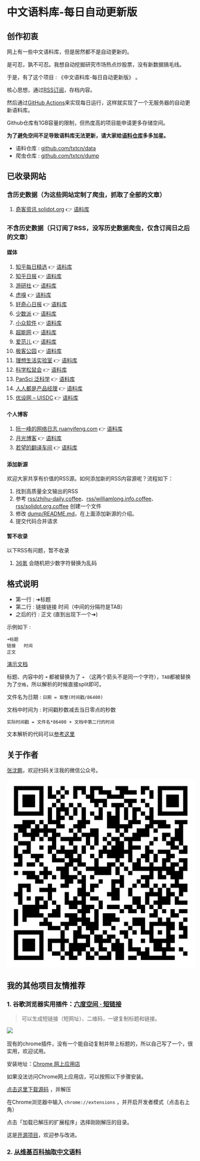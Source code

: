 # 中文语料库-每日自动更新版


## 创作初衷

网上有一些中文语料库，但是居然都不是自动更新的。

是可忍，孰不可忍。我想自动挖掘研究市场热点炒股票，没有新数据搞毛线。

于是，有了这个项目 : 《中文语料库-每日自动更新版》 。

核心思想，通过[RSS订阅](https://www.ruanyifeng.com/blog/2006/01/rss.html)，存档内容。

然后通过[GitHub Actions](https://github.com/features/actions)来实现每日运行，这样就实现了一个无服务器的自动更新语料库。

Github仓库有1GB容量的限制，但热度高的项目能申请更多存储空间。

**为了避免空间不足导致语料库无法更新，请大家给[语料仓库](https://github.com/txtcn/data)多多加星。**

* 语料仓库 : [github.com/txtcn/data](https://github.com/txtcn/data)
* 爬虫仓库 : [github.com/txtcn/dump](https://github.com/txtcn/dump)

## 已收录网站

### 含历史数据（为这些网站定制了爬虫，抓取了全部的文章）

1. [奇客资讯 solidot.org](//solidot.org) 👉 [语料库](https://github.com/txtcn/data/tree/master/solidot.org)

### 不含历史数据（只订阅了RSS，没写历史数据爬虫，仅含订阅日之后的文章）

#### 媒体

1. [知乎每日精选](//zhihu.com) 👉 [语料库](//github.com/txtcn/data/tree/master/知乎每日精选)
1. [知乎日报](//daily.zhihu.com) 👉 [语料库](//t.cn/A6yBoMi7)
1. [游研社](//yystv.cn) 👉 [语料库](//github.com/txtcn/data/tree/master/yystv.cn)
1. [虎嗅](//huxiu.com) 👉  [语料库](//github.com/txtcn/data/tree/master/huxiu.com)
1. [好奇心日报](//qdaily.com) 👉  [语料库](//github.com/txtcn/data/tree/master/qdaily.com)
1. [少数派](//sspai.com) 👉 [语料库](//github.com/txtcn/data/tree/master/sspai.com) 
1. [小众软件](//appinn.com) 👉 [语料库](//github.com/txtcn/data/tree/master/小众软件)
1. [超能网](//expreview.com) 👉 [语料库](//github.com/txtcn/data/tree/master/expreview.com)
1. [爱范儿](//ifanr.com) 👉 [语料库](//github.com/txtcn/data/tree/master/ifanr.com)
1. [极客公园](//main_test.geekpark.net/rss.rss) 👉 [语料库](//github.com/txtcn/data/tree/master/geekpark.net)
1. [理想生活实验室](//toodaylab.com) 👉 [语料库](//github.com/txtcn/data/tree/master/toodaylab.com)
1. [科学松鼠会](//songshuhui.net) 👉 [语料库](//github.com/txtcn/data/tree/master/songshuhui.net)
1. [PanSci 泛科学](//pansci.asia) 👉 [语料库](//github.com/txtcn/data/tree/master/pansci.asia)
1. [人人都是产品经理](//woshipm.com) 👉 [语料库](//github.com/txtcn/data/tree/master/woshipm.com)
1. [优设网 – UISDC](//uisdc.com) 👉 [语料库](//github.com/txtcn/data/tree/master/uisdc.com)

#### 个人博客

1. [阮一峰的网络日志 ruanyifeng.com](//ruanyifeng.com) 👉 [语料库](//github.com/txtcn/data/tree/master/ruanyifeng.com)
1. [月光博客](//williamlong.info) 👉 [语料库](//github.com/txtcn/data/tree/master/williamlong.info)
1. [若望的翻译车间](//untranslatable.home.blog) 👉 [语料库](//github.com/txtcn/data/tree/master/untranslatable.home.blog)


#### 添加新源

欢迎大家共享有价值的RSS源。如何添加新的RSS内容源呢？流程如下：

1. 找到高质量全文输出的RSS
2. 参考 [rss/zhihu-daily.coffee](https://github.com/txtcn/dump/blob/master/rss/zhihu-daily.coffee)、[rss/williamlong.info.coffee](https://github.com/txtcn/dump/blob/master/rss/williamlong.info.coffee)、[rss/solidot.org.coffee](https://github.com/txtcn/dump/blob/master/rss/solidot.org.coffee) 创建一个文件
3. 修改 [dump/README.md](https://github.com/txtcn/dump/blob/master/README.md)，在上面添加新源的介绍。
4. 提交代码合并请求


#### 暂不收录

以下RSS有问题，暂不收录

1. [36氪](//36kr.com) 会随机把少数字符替换为乱码

## 格式说明

* 第一行 : ➜标题
* 第二行 : 链接链接   时间（中间的分隔符是TAB）
* 之后的行 : 正文 (直到出现下一个➜)

示例如下 :

```
➜标题
链接   时间
正文
```

[演示文档](https://github.com/txtcn/data/blob/master/solidot.org/18465)

标题、内容中的 `➜` 都被替换为了 `➔` （这两个箭头不是同一个字符），`TAB`都被替换为了`空格`，所以解析的时候直接split即可。

文件名为日期 : `日期 = 取整(时间戳/86400)`

文档中时间为 : 时间戳秒数减去当日零点的秒数

`实际时间戳 = 文件名*86400 + 文档中第二行的时间`

文本解析的代码可以[参考这里](https://github.com/txtcn/dump/blob/master/txtcn/load.coffee)

## 关于作者

[张沈鹏](mailto:zsp042@gmail.com)，欢迎扫码关注我的微信公众号。

![](./touzi-world.svg)

## 我的其他项目友情推荐

### 1. 谷歌浏览器实用插件：[六度空间 · 短链接](//t.cn/AiBLK07q)

> 可以生成短链接（短网址）、二维码，一键复制标题和链接。

![](https://tqimg.github.io/20200723050312.png)

现有的chrome插件，没有一个能自动复制并带上标题的，所以自己写了一个，很实用，欢迎试用。

安装地址：[Chrome 网上应用店](//t.cn/AiBLK07q)

如果没法访问Chrome网上应用店，可以按照以下步骤安装。

[点击这里下载源码](//github.com/6du-space/url-short/archive/master.zip) ，并解压

在Chrome浏览器中输入 `chrome://extensions` ，并开启开发者模式（点击右上角）

点击「加载已解压的扩展程序」选择刚刚解压的目录。

这是[开源项目](//github.com/6du-space/url-short)，欢迎参与改进。


### 2. [从维基百科抽取中文语料](//github.com/txtcn/wiki)



